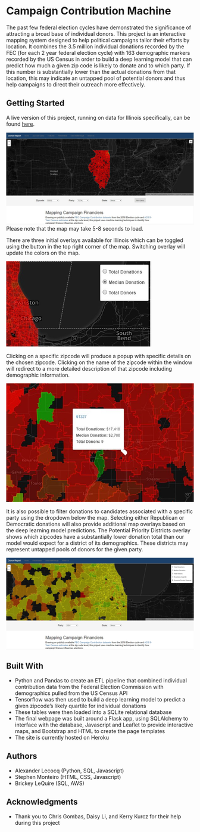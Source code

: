 # Campaign Contribution Machine

The past few federal election cycles have demonstrated the significance of attracting a broad base of individual donors. This project is an interactive mapping system designed to help political campaigns tailor their efforts by location. It combines the 3.5 million individual donations recorded by the FEC (for each 2 year federal election cycle) with 163 demographic markers recorded by the US Census in order to build a deep learning model that can predict how much a given zip code is likely to donate and to which party. If this number is substantially lower than the actual donations from that location, this may indicate an untapped pool of potential donors and thus help campaigns to direct their outreach more effectively.

## Getting Started

A live version of this project, running on data for Illinois specifically, can be found [here](https://campaign-contributions.herokuapp.com "Finance your Campaign").

![Front Page](readme_images/FrontPage.jpg "Front Page")
Please note that the map may take 5-8 seconds to load.

There are three initial overlays available for Illinois which can be toggled using the button in the top right corner of the map. Switching overlay will update the colors on the map.

![Map Overlays](readme_images/MapTypes.jpg "Map Overlays")

Clicking on a specific zipcode will produce a popup with specific details on the chosen zipcode. Clicking on the name of the zipcode within the window will redirect to a more detailed description of that zipcode including demographic information.

![Zipcode Details](readme_images/ZipcodeDetails.jpg "Zipcode Details")

It is also possible to filter donations to candidates associated with a specific party using the dropdown below the map. Selecting either Republican or Democratic donations will also provide additional map overlays based on the deep learning model predictions. The Potential Priority Districts overlay shows which zipcodes have a substantially lower donation total than our model would expect for a district of its demographics. These districts may represent untapped pools of donors for the given party.

![Priority Districts](readme_images/PriorityDistricts.jpg "Priority Districts")


## Built With

* Python and Pandas to create an ETL pipeline that combined individual contribution data from the Federal Election Commission with demographics pulled from the US Census API
* Tensorflow was then used to build a deep learning model to predict a given zipcode’s likely quartile for individual donations
* These tables were then loaded into a SQLite relational database
* The final webpage was built around a Flask app, using SQLAlchemy to interface with the database, Javascript and Leaflet to provide interactive maps, and Bootstrap and HTML to create the page templates
* The site is currently hosted on Heroku

## Authors

* Alexander Lecocq (Python, SQL, Javascript)
* Stephen Monteiro (HTML, CSS, Javascript)
* Brickey LeQuire (SQL, AWS)

## Acknowledgments

* Thank you to Chris Gombas, Daisy Li, and Kerry Kurcz for their help during this project
